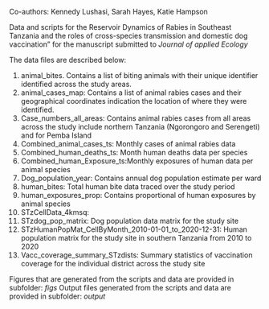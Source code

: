 Co-authors: Kennedy Lushasi, Sarah Hayes, Katie Hampson

Data and scripts for the Reservoir Dynamics of Rabies in Southeast Tanzania and the roles of cross-species transmission and domestic dog vaccination” for the manuscript submitted to *Journal of applied Ecology*

The data files are described below:
1.	animal_bites. Contains a list of biting animals with their unique identifier  identified across the study areas.
2.	animal_cases_map: Contains a list of animal rabies cases and their geographical coordinates indication the location of where they were identified.
3.	Case_numbers_all_areas: Contains animal rabies cases from all areas across the study include northern Tanzania (Ngorongoro and Serengeti) and for Pemba Island
4.	Combined_animal_cases_ts: Monthly cases of animal rabies data
5.	Combined_human_deaths_ts: Month human deaths data per species
6.	Combined_human_Exposure_ts:Monthly exposures of human data per animal species
7.	Dog_population_year: Contains annual dog population estimate per ward
8.	human_bites:  Total human bite data traced over the study period
9.	human_exposures_prop: Contains proportional of human exposures by animal species
10.	STzCellData_4kmsq:
11.	STzdog_pop_matrix: Dog population data matrix for the study site
12.	STzHumanPopMat_CellByMonth_2010-01-01_to_2020-12-31: Human population matrix for the study site in southern Tanzania from 2010 to 2020
13.	Vacc_coverage_summary_STzdists: Summary statistics of vaccination coverage for the individual district across the study site

Figures that are generated from the scripts and data are provided in subfolder: *figs*
Output files generated from the scripts and data are provided in subfolder: *output*


